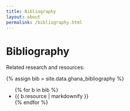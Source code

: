 ```yaml
---
title: Bibliography
layout: about
permalink: /bibliography.html
---
```


# Bibliography

Related research and resources:

{% assign bib = site.data.ghana_bibliography %}

<ul>
{% for b in bib %}
<li id="{{ b.anchor }}">{{ b.resource | markdownify }}</li>
{% endfor %}
</ul>